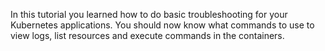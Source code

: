 In this tutorial you learned how to do basic troubleshooting for your Kubernetes applications. You should now know what commands to use to view logs, list resources and execute commands in the containers. 